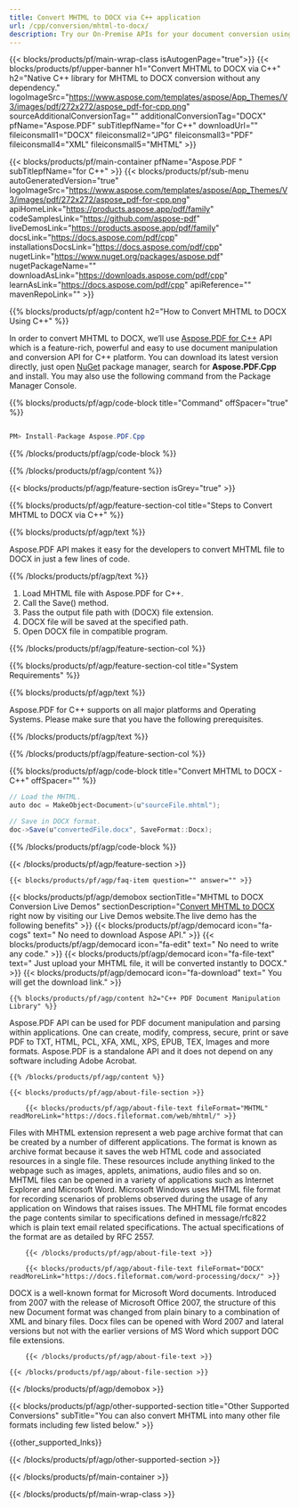 ```yaml
---
title: Convert MHTML to DOCX via C++ application 
url: /cpp/conversion/mhtml-to-docx/ 
description: Try our On-Premise APIs for your document conversion using C++ Runtime Environment for Windows 32 bit, Windows 64 bit and Linux 64 bit.
---
```


{{< blocks/products/pf/main-wrap-class isAutogenPage="true">}}
{{< blocks/products/pf/upper-banner h1="Convert MHTML to DOCX via C++" h2="Native C++ library for MHTML to DOCX conversion without any dependency." logoImageSrc="https://www.aspose.com/templates/aspose/App_Themes/V3/images/pdf/272x272/aspose_pdf-for-cpp.png" sourceAdditionalConversionTag="" additionalConversionTag="DOCX" pfName="Aspose.PDF" subTitlepfName="for C++" downloadUrl="" fileiconsmall1="DOCX" fileiconsmall2="JPG" fileiconsmall3="PDF" fileiconsmall4="XML" fileiconsmall5="MHTML" >}}

{{< blocks/products/pf/main-container pfName="Aspose.PDF " subTitlepfName="for C++" >}}
{{< blocks/products/pf/sub-menu autoGeneratedVersion="true" logoImageSrc="https://www.aspose.com/templates/aspose/App_Themes/V3/images/pdf/272x272/aspose_pdf-for-cpp.png" apiHomeLink="https://products.aspose.app/pdf/family" codeSamplesLink="https://github.com/aspose-pdf" liveDemosLink="https://products.aspose.app/pdf/family" docsLink="https://docs.aspose.com/pdf/cpp" installationsDocsLink="https://docs.aspose.com/pdf/cpp" nugetLink="https://www.nuget.org/packages/aspose.pdf" nugetPackageName="" downloadAsLink="https://downloads.aspose.com/pdf/cpp" learnAsLink="https://docs.aspose.com/pdf/cpp" apiReference="" mavenRepoLink="" >}}

{{% blocks/products/pf/agp/content h2="How to Convert MHTML to DOCX Using C++" %}}

 In order to convert MHTML to DOCX, we’ll use
 [Aspose.PDF for C++](https://products.aspose.com/pdf/cpp) 
 API which is a feature-rich, powerful and easy to use document manipulation and conversion API for C++ platform. You can download its latest version directly, just open
 [NuGet](https://www.nuget.org/packages/aspose.pdf) 
 package manager, search for
 **Aspose.PDF.Cpp** 
 and install. You may also use the following command from the Package Manager Console.

{{% blocks/products/pf/agp/code-block title="Command" offSpacer="true" %}}

```cs

PM> Install-Package Aspose.PDF.Cpp

```

{{% /blocks/products/pf/agp/code-block %}}

{{% /blocks/products/pf/agp/content %}}

{{< blocks/products/pf/agp/feature-section isGrey="true" >}}

{{% blocks/products/pf/agp/feature-section-col title="Steps to Convert MHTML to DOCX via C++" %}}

{{% blocks/products/pf/agp/text %}}

 Aspose.PDF API makes it easy for the developers to convert MHTML file to DOCX in just a few lines of code.

{{% /blocks/products/pf/agp/text %}}

1. Load MHTML file with Aspose.PDF for C++.
1. Call the Save() method.
1. Pass the output file path with (DOCX) file extension.
1. DOCX file will be saved at the specified path.
1. Open DOCX file in compatible program.


{{% /blocks/products/pf/agp/feature-section-col %}}

{{% blocks/products/pf/agp/feature-section-col title="System Requirements" %}}

{{% blocks/products/pf/agp/text %}}

 Aspose.PDF for C++ supports on all major platforms and Operating Systems. Please make sure that you have the following prerequisites.

{{% /blocks/products/pf/agp/text %}}

{{% /blocks/products/pf/agp/feature-section-col %}}

{{% blocks/products/pf/agp/code-block title="Convert MHTML to DOCX - C++‎" offSpacer="" %}}

```cs
// Load the MHTML.
auto doc = MakeObject<Document>(u"sourceFile.mhtml");

// Save in DOCX format.
doc->Save(u"convertedFile.docx", SaveFormat::Docx);

```

{{% /blocks/products/pf/agp/code-block %}}

{{< /blocks/products/pf/agp/feature-section >}}

    {{< blocks/products/pf/agp/faq-item question="" answer="" >}}
 

<!-- aboutfile Starts -->

{{< blocks/products/pf/agp/demobox sectionTitle="MHTML to DOCX Conversion Live Demos" sectionDescription="[Convert MHTML to DOCX](https://products.aspose.app/pdf/conversion/mhtml-to-docx) right now by visiting our Live Demos website.The live demo has the following benefits" >}}
        {{< blocks/products/pf/agp/democard icon="fa-cogs" text=" No need to download Aspose API." >}}
        {{< blocks/products/pf/agp/democard icon="fa-edit" text=" No need to write any code." >}}
        {{< blocks/products/pf/agp/democard icon="fa-file-text" text=" Just upload your MHTML file, it will be converted instantly to DOCX." >}}
        {{< blocks/products/pf/agp/democard icon="fa-download" text=" You will get the download link." >}}

    {{% blocks/products/pf/agp/content h2="C++ PDF Document Manipulation Library" %}}

 Aspose.PDF API can be used for PDF document manipulation and parsing within applications. One can create, modify, compress, secure, print or save PDF to TXT, HTML, PCL, XFA, XML, XPS, EPUB, TEX, Images and more formats. Aspose.PDF is a standalone API and it does not depend on any software including Adobe Acrobat. ‎



    {{% /blocks/products/pf/agp/content %}}

    {{< blocks/products/pf/agp/about-file-section >}}

        {{< blocks/products/pf/agp/about-file-text fileFormat="MHTML" readMoreLink="https://docs.fileformat.com/web/mhtml/" >}}

Files with MHTML extension represent a web page archive format that can be created by a number of different applications. The format is known as archive format because it saves the web HTML code and associated resources in a single file. These resources include anything linked to the webpage such as images, applets, animations, audio files and so on. MHTML files can be opened in a variety of applications such as Internet Explorer and Microsoft Word. Microsoft Windows uses MHTML file format for recording scenarios of problems observed during the usage of any application on Windows that raises issues. The MHTML file format encodes the page contents similar to specifications defined in message/rfc822 which is plain text email related specifications. The actual specifications of the format are as detailed by RFC 2557.

        {{< /blocks/products/pf/agp/about-file-text >}}

        {{< blocks/products/pf/agp/about-file-text fileFormat="DOCX" readMoreLink="https://docs.fileformat.com/word-processing/docx/" >}}

DOCX is a well-known format for Microsoft Word documents. Introduced from 2007 with the release of Microsoft Office 2007, the structure of this new Document format was changed from plain binary to a combination of XML and binary files. Docx files can be opened with Word 2007 and lateral versions but not with the earlier versions of MS Word which support DOC file extensions.

        {{< /blocks/products/pf/agp/about-file-text >}}

    {{< /blocks/products/pf/agp/about-file-section >}}

{{< /blocks/products/pf/agp/demobox >}}

<!-- aboutfile Ends -->

{{< blocks/products/pf/agp/other-supported-section title="Other Supported Conversions" subTitle="You can also convert MHTML into many other file formats including few listed below." >}}

{{other_supported_lnks}}

{{< /blocks/products/pf/agp/other-supported-section >}}

{{< /blocks/products/pf/main-container >}}
    
{{< /blocks/products/pf/main-wrap-class >}}
